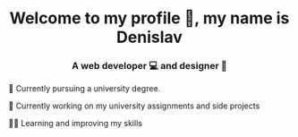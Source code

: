 <h1 align="center">Welcome to my profile 👋, my name is Denislav</h1>
<h3 align="center">A web developer 💻 and designer 🎨</h3>
<p align="left">🌱 Currently pursuing a university degree.</p>
<p align="left">🔭 Currently working on my university assignments and side projects</p>
<p align="left">👨‍💻 Learning and improving my skills </p>
